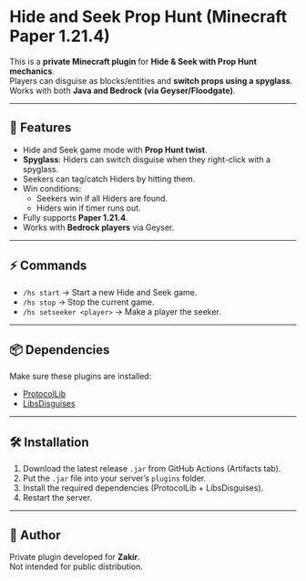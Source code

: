 # Hide and Seek Prop Hunt (Minecraft Paper 1.21.4)

This is a **private Minecraft plugin** for **Hide & Seek with Prop Hunt mechanics**.  
Players can disguise as blocks/entities and **switch props using a spyglass**.  
Works with both **Java and Bedrock (via Geyser/Floodgate)**.

---

## 📌 Features
- Hide and Seek game mode with **Prop Hunt twist**.
- **Spyglass**: Hiders can switch disguise when they right-click with a spyglass.
- Seekers can tag/catch Hiders by hitting them.
- Win conditions:
  - Seekers win if all Hiders are found.
  - Hiders win if timer runs out.
- Fully supports **Paper 1.21.4**.
- Works with **Bedrock players** via Geyser.

---

## ⚡ Commands
- `/hs start` → Start a new Hide and Seek game.
- `/hs stop` → Stop the current game.
- `/hs setseeker <player>` → Make a player the seeker.

---

## 📦 Dependencies
Make sure these plugins are installed:
- [ProtocolLib](https://www.spigotmc.org/resources/protocollib.1997/)
- [LibsDisguises](https://www.spigotmc.org/resources/libs-disguises-free.81/)

---

## 🛠 Installation
1. Download the latest release `.jar` from GitHub Actions (Artifacts tab).
2. Put the `.jar` file into your server’s `plugins` folder.
3. Install the required dependencies (ProtocolLib + LibsDisguises).
4. Restart the server.

---

## 👤 Author
Private plugin developed for **Zakir**.  
Not intended for public distribution.
